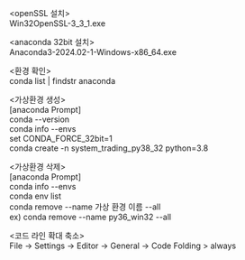 <openSSL 설치>  
Win32OpenSSL-3_3_1.exe

<anaconda 32bit 설치>  
  Anaconda3-2024.02-1-Windows-x86_64.exe

<환경 확인>  
	conda list | findstr anaconda
 
<가상환경 생성>  
	[anaconda Prompt]  
	conda --version  
	conda info --envs  
	set CONDA_FORCE_32bit=1  
	conda create -n system_trading_py38_32 python=3.8  

<가상환경 삭제>  
	[anaconda Prompt]  
	conda info --envs  
	conda env list  
	conda remove --name 가상 환경 이름 --all  
	ex) conda remove --name py36_win32 --all  

<코드 라인 확대 축소>  
File -> Settings -> Editor -> General -> Code Folding > always  
	
